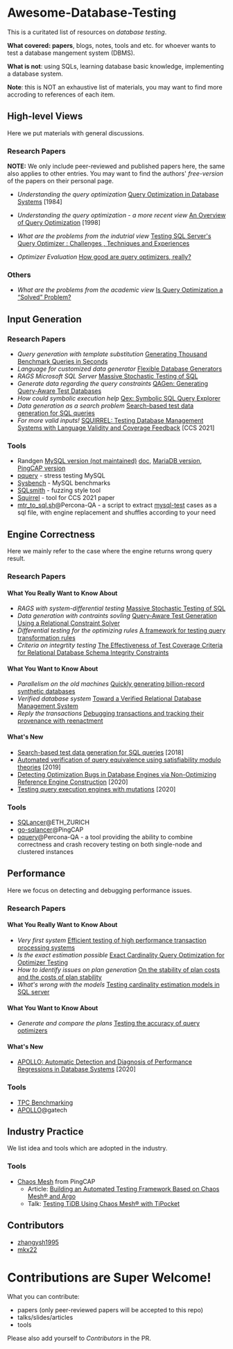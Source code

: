  
# Awesome-Database-Testing
This is a curitated list of resources on *database testing*.

**What covered: papers**, blogs, notes, tools and etc. for whoever wants to test a database mangement system (DBMS). 

**What is not**: using SQLs, learning database basic knowledge, implementing a database system.

**Note**: this is NOT an exhaustive list of materials, you may want to find more accroding to references of each item.


## High-level Views
Here we put materials with general discussions.

### Research Papers
**NOTE:** We only include peer-reviewed and published papers here, the same also applies to other entries. You may want to find the authors' *free-version* of the papers on their personal page.

*  *Understanding the query optimization*  [Query Optimization in Database Systems](https://dl.acm.org/doi/10.1145/356924.356928) [1984]
*  *Understanding the query optimization - a more recent view*  [An Overview of Query Optimization](https://www2.cs.duke.edu/courses/fall19/compsci516/Papers/chaudhuri98.pdf) [1998]
*  *What are the problems from the indutrial view*  [Testing SQL Server's Query Optimizer : Challenges , Techniques and Experiences](http://citeseerx.ist.psu.edu/viewdoc/summary?doi=10.1.1.143.3767)

*  *Optimizer Evaluation*  [How good are query optimizers, really?](https://www.vldb.org/pvldb/vol9/p204-leis.pdf)

### Others
*  *What are the problems from the academic view*  [Is Query Optimization a “Solved” Problem?](https://wp.sigmod.org/?p=1075)



## Input Generation

### Research Papers
*  *Query generation with template substitution*  [Generating Thousand Benchmark Queries in Seconds](http://linkinghub.elsevier.com/retrieve/pii/B9780120884698500917)
*  *Language for customized data generator*  [Flexible Database Generators](https://www.csd.uoc.gr/~hy460/pdf/Flexible%20Database%20Generators.pdf)
*  *RAGS Microsoft SQL Server*  [Massive Stochastic Testing of SQL](https://www.microsoft.com/en-us/research/publication/massive-stochastic-testing-of-sql/)
*  *Generate data regarding the query constraints*  [QAGen: Generating Query-Aware Test Databases](http://portal.acm.org/citation.cfm?doid=1247480.1247520)
*  *How could symbolic execution help*  [Qex: Symbolic SQL Query Explorer](http://link.springer.com/10.1007/978-3-642-17511-4_24)
*  *Data generation as a search problem*  [Search-based test data generation for SQL queries](http://dl.acm.org/citation.cfm?doid=3180155.3180202)
*  *For more valid inputs!* [SQUIRREL: Testing Database Management Systems with Language Validity and Coverage Feedback](https://arxiv.org/abs/2006.02398) [CCS 2021]

### Tools
*  Randgen [MySQL version (not maintained)](https://launchpad.net/randgen) [doc](https://github.com/RQG/RQG-Documentation/wiki/), [MariaDB version](https://github.com/MariaDB/randgen), [PingCAP version](https://github.com/pingcap/go-randgen) 
*  [pquery](https://github.com/Percona-QA/pquery) - stress testing MySQL
*  [Sysbench](https://dev.mysql.com/downloads/benchmarks.html) - MySQL benchmarks
*  [SQLsmith](https://github.com/anse1/sqlsmith) - fuzzing style tool
*  [Squirrel](https://github.com/s3team/Squirrel) - tool for CCS 2021 paper
*  [mtr_to_sql.sh](https://github.com/Percona-QA/percona-qa/blob/master/mtr_to_sql.sh)@Percona-QA - a script to extract [mysql-test](https://dev.mysql.com/doc/dev/mysql-server/latest/PAGE_MYSQL_TEST_RUN.html) cases as a sql file, with engine replacement and shuffles according to your need



## Engine Correctness
Here we mainly refer to the case where the engine returns wrong query result.

### Research Papers

#### What You Really Want to Know About
*  *RAGS with system-differential testing*  [Massive Stochastic Testing of SQL](https://www.microsoft.com/en-us/research/publication/massive-stochastic-testing-of-sql/)
*  *Data generation with contraints sovling*  [Query-Aware Test Generation Using a Relational Constraint Solver](http://ieeexplore.ieee.org/document/4639327/)
*  *Differential testing for the optimizing rules*  [A framework for testing query transformation rules](http://portal.acm.org/citation.cfm?doid=1559845.1559874)
*  *Criteria on integrtity testing*  [The Effectiveness of Test Coverage Criteria for Relational Database Schema Integrity Constraints](http://dl.acm.org/citation.cfm?doid=2852270.2818639)


#### What You Want to Know About
*  *Parallelism on the old machines*  [Quickly generating billion-record synthetic databases](http://portal.acm.org/citation.cfm?doid=191843.191886)
*  *Verified database system*  [Toward a Verified Relational Database Management System](http://portal.acm.org/citation.cfm?doid=1706299.1706329)
*  *Reply the transactions*  [Debugging transactions and tracking their provenance with reenactment]()

#### What's New
*  [Search-based test data generation for SQL queries](http://dl.acm.org/citation.cfm?doid=3180155.3180202) [2018]
*  [Automated verification of query equivalence using satisfiability modulo theories](http://dl.acm.org/citation.cfm?doid=3342263.3360343) [2019]
*  [Detecting Optimization Bugs in Database Engines via Non-Optimizing Reference Engine Construction](https://www.manuelrigger.at/preprints/NoREC.pdf
) [2020]
*  [Testing query execution engines with mutations](https://dl.acm.org/doi/10.1145/3395032.3395322) [2020]

### Tools
*  [SQLancer](https://github.com/sqlancer/sqlancer)@ETH_ZURICH
*  [go-sqlancer](https://github.com/chaos-mesh/go-sqlancer)@PingCAP
*  [pquery](https://github.com/Percona-QA/pquery)@Percona-QA - a tool providing the ability to combine correctness and crash recovery testing on both single-node and clustered instances



## Performance
Here we focus on detecting and debugging performance issues.

### Research Papers

#### What You Really Want to Know About
*  *Very first system*  [Efficient testing of high performance transaction processing systems](http://www.vldb.org/conf/1997/P595.PDF)
*  *Is the exact estimation possible*  [Exact Cardinality Query Optimization for Optimizer Testing](http://citeseerx.ist.psu.edu/viewdoc/summary?doi=10.1.1.151.6265)
*  *How to identify issues on plan generation*  [On the stability of plan costs and the costs of plan stability](http://dl.acm.org/doi/10.14778/1920841.1920983)
*  *What's wrong with the models*  [Testing cardinality estimation models in SQL server](http://dl.acm.org/citation.cfm?doid=2304510.2304526)

#### What You Want to Know About
*  *Generate and compare the plans*  [Testing the accuracy of query optimizers](http://dl.acm.org/citation.cfm?doid=2304510.2304525)

#### What's New
*  [APOLLO: Automatic Detection and Diagnosis of Performance Regressions in Database Systems](https://dl.acm.org/doi/10.14778/3357377.3357382) [2020]

### Tools
*  [TPC Benchmarking](http://www.tpc.org/)
*  [APOLLO](https://github.com/sslab-gatech/apollo)@gatech


## Industry Practice
We list idea and tools which are adopted in the industry.

### Tools
* [Chaos Mesh](https://github.com/chaos-mesh/chaos-mesh) from PingCAP
  *  Article: [Building an Automated Testing Framework Based on Chaos Mesh® and Argo](https://pingcap.com/blog/building-automated-testing-framework-based-on-chaos-mesh-and-argo)
  *  Talk: [Testing TiDB Using Chaos Mesh® with TiPocket](https://www.youtube.com/watch?v=60uCsnwNdU0)


## Contributors
*  [zhangysh1995](https://github.com/zhangysh1995)
*  [mkx22](https://github.com/mkx22)

# Contributions are Super Welcome!
What you can contribute:
*  papers (only peer-reviewed papers will be accepted to this repo)
*  talks/slides/articles
*  tools

Please also add yourself to *Contributors* in the PR.


